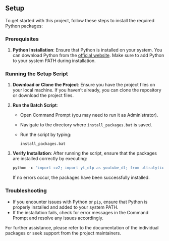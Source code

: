 ## Setup

To get started with this project, follow these steps to install the required Python packages:

### Prerequisites

1. **Python Installation**: Ensure that Python is installed on your system. You can download Python from the [official website](https://www.python.org/downloads/). Make sure to add Python to your system PATH during installation.

### Running the Setup Script

1. **Download or Clone the Project**: Ensure you have the project files on your local machine. If you haven’t already, you can clone the repository or download the project files.

2. **Run the Batch Script**:

   - Open Command Prompt (you may need to run it as Administrator).
   - Navigate to the directory where `install_packages.bat` is saved.
   - Run the script by typing:

     ```batch
     install_packages.bat
     ```

3. **Verify Installation**: After running the script, ensure that the packages are installed correctly by executing:

   ```python
   python -c "import cv2; import yt_dlp as youtube_dl; from ultralytics import YOLO"
   ```

   If no errors occur, the packages have been successfully installed.

### Troubleshooting

- If you encounter issues with Python or `pip`, ensure that Python is properly installed and added to your system PATH.
- If the installation fails, check for error messages in the Command Prompt and resolve any issues accordingly.

For further assistance, please refer to the documentation of the individual packages or seek support from the project maintainers.
